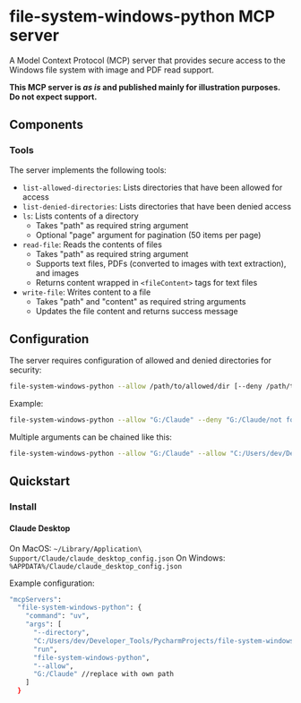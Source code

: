 # file-system-windows-python MCP server

A Model Context Protocol (MCP) server that provides secure access to the Windows file system with image and PDF read support.

**This MCP server is *as is* and published mainly for illustration purposes. Do not expect support.**

## Components

### Tools

The server implements the following tools:

- `list-allowed-directories`: Lists directories that have been allowed for access
- `list-denied-directories`: Lists directories that have been denied access
- `ls`: Lists contents of a directory
  - Takes "path" as required string argument
  - Optional "page" argument for pagination (50 items per page)
- `read-file`: Reads the contents of files
  - Takes "path" as required string argument
  - Supports text files, PDFs (converted to images with text extraction), and images
  - Returns content wrapped in `<fileContent>` tags for text files
- `write-file`: Writes content to a file
  - Takes "path" and "content" as required string arguments
  - Updates the file content and returns success message

## Configuration

The server requires configuration of allowed and denied directories for security:

```bash
file-system-windows-python --allow /path/to/allowed/dir [--deny /path/to/denied/dir]
```

Example:
```bash
file-system-windows-python --allow "G:/Claude" --deny "G:/Claude/not for you"
```

Multiple arguments can be chained like this:
```bash
file-system-windows-python --allow "G:/Claude" --allow "C:/Users/dev/Developer_Tools/PycharmProjects" --deny "G:/Claude/not for you"
```

## Quickstart

### Install

#### Claude Desktop

On MacOS: `~/Library/Application\ Support/Claude/claude_desktop_config.json`
On Windows: `%APPDATA%/Claude/claude_desktop_config.json`

Example configuration:
  ```bash
  "mcpServers": 
    "file-system-windows-python": {
      "command": "uv",
      "args": [
        "--directory",
        "C:/Users/dev/Developer_Tools/PycharmProjects/file-system-windows-python", // replace with own path
        "run",
        "file-system-windows-python",
        "--allow",
        "G:/Claude" //replace with own path
      ]
    }
  ```
